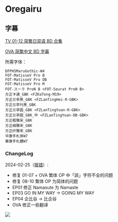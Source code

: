 # Oregairu

## 字幕

[TV 01-12 简繁日双语 BD 合集](https://github.com/Nekomoekissaten-SUB/Nekomoekissaten-Storage/releases/download/subtitle_pkg/Oregairu_BD_JPCH.7z)

[OVA 简繁中文 BD 字幕](https://github.com/Nekomoekissaten-SUB/Nekomoekissaten-Storage/releases/download/subtitle_pkg/Oregairu_OVA_BD_zho.7z)

所需字体：
```
DFPHSMaruGothic-W4
FOT-MatisseV Pro B
FOT-MatisseV Pro DB
FOT-MatisseV Pro M
FOT-スーラ ProN B <FOT-Seurat ProN B>
方正卡通_GBK <FZKaTong-M19>
方正兰亭黑_GBK <FZLanTingHei-R-GBK>
方正兰亭刊黑_GBK
方正兰亭圆_GBK <FZLanTingYuan-R-GBK>
方正兰亭圆_GBK_中 <FZLanTingYuan-DB-GBK>
方正粗雅宋_GBK
方正细雅宋_GBK
方正纤雅宋_GBK
华康手札体W7
華康手札體W7
```

### ChangeLog

2024-02-25（[报错](https://bbs.acgrip.com/thread-10558-1-1.html)）:
- 修复 01-07 + OVA 繁体 OP 中「該」字符不全的问题
- 修复 08-10 繁体 OP 为简体的问题
- EP01 修正 Namasute 为 Namaste
- EP03 GO IN MY WAY -> GOING MY WAY
- EP04 企比谷 -> 比企谷
- OVA 修正一些翻译

![](https://nekomoe.pages.dev/images/2020-07/oregairu.png)